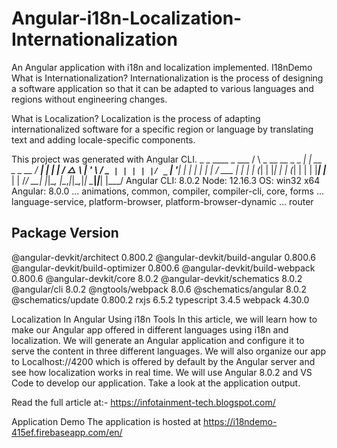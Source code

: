# Angular-i18n-Localization-Internationalization
An Angular application with i18n and localization implemented.
I18nDemo
What is Internationalization?
Internationalization is the process of designing a software application so that it can be adapted to various languages and regions without engineering changes. 

What is Localization?
Localization is the process of adapting internationalized software for a specific region or language by translating text and adding locale-specific components.

This project was generated with Angular CLI.
     _                      _                 ____ _     ___
    / \   _ __   __ _ _   _| | __ _ _ __     / ___| |   |_ _|
   / △ \ | '_ \ / _` | | | | |/ _` | '__|   | |   | |    | |
  / ___ \| | | | (_| | |_| | | (_| | |      | |___| |___ | |
 /_/   \_\_| |_|\__, |\__,_|_|\__,_|_|       \____|_____|___|
                |___/
Angular CLI: 8.0.2
Node: 12.16.3
OS: win32 x64
Angular: 8.0.0
... animations, common, compiler, compiler-cli, core, forms
... language-service, platform-browser, platform-browser-dynamic
... router

Package                           Version
-----------------------------------------------------------
@angular-devkit/architect         0.800.2
@angular-devkit/build-angular     0.800.6
@angular-devkit/build-optimizer   0.800.6
@angular-devkit/build-webpack     0.800.6
@angular-devkit/core              8.0.2
@angular-devkit/schematics        8.0.2
@angular/cli                      8.0.2
@ngtools/webpack                  8.0.6
@schematics/angular               8.0.2
@schematics/update                0.800.2
rxjs                              6.5.2
typescript                        3.4.5
webpack                           4.30.0

Localization In Angular Using i18n Tools
In this article, we will learn how to make our Angular app offered in different languages using i18n and localization. We will generate an Angular application and configure it to serve the content in three different languages. We will also organize our app to Localhost://4200 which is offered by default by the Angular server and see how localization works in real time.
We will use Angular 8.0.2 and VS Code to develop our application. Take a look at the application output.

Read the full article at:- https://infotainment-tech.blogspot.com/

Application Demo
The application is hosted at https://i18ndemo-415ef.firebaseapp.com/en/
